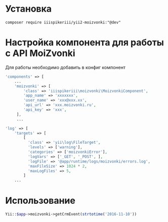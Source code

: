 # Установка #

```
composer require iiispikeriii/yii2-moizvonki:"@dev"
```

# Настройка компонента для работы с API MoiZvonki #

Для работы необходимо добавить в конфиг компонент

```php
'components' => [    
    ...    
    'moizvonki' => [    
        'class' => 'iiispikeriii\moizvonki\MoizvonkiComponent',    
        'app_name' => 'xxxxxxx',    
        'user_name' => 'xxx@xxx.xx',    
        'api_url' => 'xxx.moizvonki.ru',    
        'api_key' => 'xxx',    
     ],    
     ...    
```

```php
'log' => [    
    'targets' => [    
        [    
          'class' => 'yii\log\FileTarget',    
          'levels' => ['warning'],    
          'categories' => ['moizvonkiError'],    
          'logVars' => ['_GET', '_POST', ],    
          'logFile' => '@app/runtime/logs/moizvonki/errors.log',    
          'maxFileSize' => 1024 * 2,    
          'maxLogFiles' => 5,    
        ]    
    ...    
```

# Использование #
  
```php
Yii::$app->moizvonki->getCrmEvent(strtotime('2016-11-10'))    
```